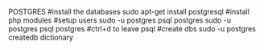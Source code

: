 POSTGRES
#install the databases
sudo apt-get install postgresql
#install php modules
#setup users
sudo -u postgres psql postgres
sudo -u postgres psql postgres
#ctrl+d to leave psql
#create dbs
sudo -u postgres createdb dictionary
